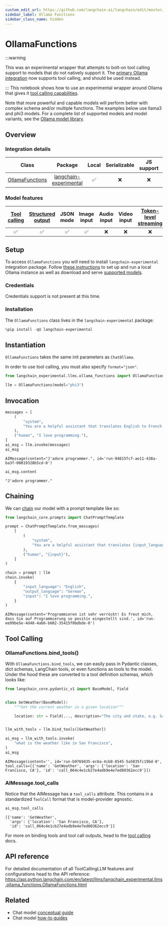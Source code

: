 ```yaml
---
custom_edit_url: https://github.com/langchain-ai/langchain/edit/master/docs/docs/integrations/chat/ollama_functions.ipynb
sidebar_label: Ollama Functions
sidebar_class_name: hidden
---
```

# OllamaFunctions

:::warning

This was an experimental wrapper that attempts to bolt-on tool calling support to models that do not natively support it. The [primary Ollama integration](/docs/integrations/chat/ollama/) now supports tool calling, and should be used instead.

:::
This notebook shows how to use an experimental wrapper around Ollama that gives it [tool calling capabilities](https://python.langchain.com/v0.2/docs/concepts/#functiontool-calling).

Note that more powerful and capable models will perform better with complex schema and/or multiple functions. The examples below use llama3 and phi3 models.
For a complete list of supported models and model variants, see the [Ollama model library](https://ollama.ai/library).

## Overview

### Integration details

|                                                                Class                                                                | Package | Local | Serializable | JS support | Package downloads | Package latest |
|:-----------------------------------------------------------------------------------------------------------------------------------:|:-------:|:-----:|:------------:|:----------:|:-----------------:|:--------------:|
| [OllamaFunctions](https://api.python.langchain.com/en/latest/llms/langchain_experimental.llms.ollama_function.OllamaFunctions.html) | [langchain-experimental](https://api.python.langchain.com/en/latest/openai_api_reference.html) | ✅ | ❌ | ❌ | ![PyPI - Downloads](https://img.shields.io/pypi/dm/langchain-experimental?style=flat-square&label=%20) | ![PyPI - Version](https://img.shields.io/pypi/v/langchain-experimental?style=flat-square&label=%20) |

### Model features

| [Tool calling](/docs/how_to/tool_calling/) | [Structured output](/docs/how_to/structured_output/) | JSON mode | Image input | Audio input | Video input | [Token-level streaming](/docs/how_to/chat_streaming/) | Native async | [Token usage](/docs/how_to/chat_token_usage_tracking/) | [Logprobs](/docs/how_to/logprobs/) |
| :---: | :---: | :---: | :---: |  :---: | :---: | :---: | :---: | :---: | :---: |
| ✅ | ✅ | ✅ | ✅ | ❌ | ❌ | ❌ | ✅ | ❌ | ❌ |

## Setup

To access `OllamaFunctions` you will need to install `langchain-experimental` integration package.
Follow [these instructions](https://github.com/jmorganca/ollama) to set up and run a local Ollama instance as well as download and serve [supported models](https://ollama.com/library).

### Credentials

Credentials support is not present at this time.

### Installation

The `OllamaFunctions` class lives in the `langchain-experimental` package:



```python
%pip install -qU langchain-experimental
```

## Instantiation

`OllamaFunctions` takes the same init parameters as `ChatOllama`. 

In order to use tool calling, you must also specify `format="json"`.


```python
from langchain_experimental.llms.ollama_functions import OllamaFunctions

llm = OllamaFunctions(model="phi3")
```

## Invocation


```python
messages = [
    (
        "system",
        "You are a helpful assistant that translates English to French. Translate the user sentence.",
    ),
    ("human", "I love programming."),
]
ai_msg = llm.invoke(messages)
ai_msg
```



```output
AIMessage(content="J'adore programmer.", id='run-94815fcf-ae11-438a-ba3f-00819328b5cd-0')
```



```python
ai_msg.content
```



```output
"J'adore programmer."
```


## Chaining

We can [chain](https://python.langchain.com/v0.2/docs/how_to/sequence/) our model with a prompt template like so:


```python
from langchain_core.prompts import ChatPromptTemplate

prompt = ChatPromptTemplate.from_messages(
    [
        (
            "system",
            "You are a helpful assistant that translates {input_language} to {output_language}.",
        ),
        ("human", "{input}"),
    ]
)

chain = prompt | llm
chain.invoke(
    {
        "input_language": "English",
        "output_language": "German",
        "input": "I love programming.",
    }
)
```



```output
AIMessage(content='Programmieren ist sehr verrückt! Es freut mich, dass Sie auf Programmierung so positiv eingestellt sind.', id='run-ee99be5e-4d48-4ab6-b602-35415f0bdbde-0')
```


## Tool Calling

### OllamaFunctions.bind_tools()

With `OllamaFunctions.bind_tools`, we can easily pass in Pydantic classes, dict schemas, LangChain tools, or even functions as tools to the model. Under the hood these are converted to a tool definition schemas, which looks like:


```python
from langchain_core.pydantic_v1 import BaseModel, Field


class GetWeather(BaseModel):
    """Get the current weather in a given location"""

    location: str = Field(..., description="The city and state, e.g. San Francisco, CA")


llm_with_tools = llm.bind_tools([GetWeather])
```


```python
ai_msg = llm_with_tools.invoke(
    "what is the weather like in San Francisco",
)
ai_msg
```



```output
AIMessage(content='', id='run-b9769435-ec6a-4cb8-8545-5a5035fc19bd-0', tool_calls=[{'name': 'GetWeather', 'args': {'location': 'San Francisco, CA'}, 'id': 'call_064c4e1cb27e4adb9e4e7ed60362ecc9'}])
```


### AIMessage.tool_calls

Notice that the AIMessage has a `tool_calls` attribute. This contains in a standardized `ToolCall` format that is model-provider agnostic.


```python
ai_msg.tool_calls
```



```output
[{'name': 'GetWeather',
  'args': {'location': 'San Francisco, CA'},
  'id': 'call_064c4e1cb27e4adb9e4e7ed60362ecc9'}]
```


For more on binding tools and tool call outputs, head to the [tool calling](../../how_to/function_calling.md) docs.

## API reference

For detailed documentation of all ToolCallingLLM features and configurations head to the API reference: https://api.python.langchain.com/en/latest/llms/langchain_experimental.llms.ollama_functions.OllamaFunctions.html



## Related

- Chat model [conceptual guide](/docs/concepts/#chat-models)
- Chat model [how-to guides](/docs/how_to/#chat-models)
